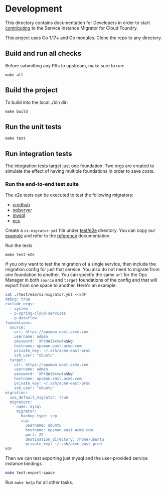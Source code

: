 # Development

This directory contains documentation for Developers in order to start
[contributing](CONTRIBUTING.md) to the Service Instance Migrator for Cloud Foundry.

This project uses Go 1.17+ and Go modules. Clone the repo to any directory.

## Build and run all checks

Before submitting any PRs to upstream, make sure to run:

```shell
make all
```

## Build the project

To build into the local ./bin dir:

```shell
make build
```

## Run the unit tests

```shell
make test
```

## Run integration tests

The integration tests target just one foundation. Two orgs are created to simulate the effect of having multiple
foundations in order to save costs.

### Run the end-to-end test suite

The e2e tests can be executed to test the following migrators:

- [credhub](https://network.pivotal.io/products/credhub-service-broker/)
- [sqlserver](https://github.com/cloudfoundry-attic/mssql-server-broker/)
- [mysql](https://network.pivotal.io/products/pivotal-mysql/)
- [ecs](https://network.pivotal.io/products/ecs-service-broker/)

Create a `si-migrator.yml` file under [test/e2e](test/e2e) directory. You can copy our
[example](test/e2e/si-migrator.yml.example) and refer to the [reference](https://github.com/vmware-tanzu/service-instance-migrator-for-cloud-foundry/blob/main/README.md#config-reference) documentation.

Run the tests

```shell
make test-e2e
```

If you only want to test the migration of a single service, then include the migration config for just that service. You also do not need to migrate from one
foundation to another. You can specify the same `url` for the Ops Manager in both `source` and `target` foundations of the config and that will export from one 
space to another.  Here's an example:

```sh
cat ./test/e2e/si-migrator.yml <<EOF
debug: true
exclude_orgs:
  - system
  - p-spring-cloud-services
  - p-dataflow
foundations:
  source:
    url: https://opsman.east.acme.com
    username: admin
    password: 'XPrQWi9xvwta$Ng'
    hostname: opsman.east.acme.com
    private_key: ~/.ssh/acme-east-prod
    ssh_user: "ubuntu"
  target:
    url: https://opsman.east.acme.com
    username: admin
    password: 'XPrQWi9xvwta$Ng'
    hostname: opsman.east.acme.com
    private_key: ~/.ssh/acme-east-prod
    ssh_user: "ubuntu"
migration:
  use_default_migrator: true
  migrators:
   - name: mysql
     migrator:
       backup_type: scp
       scp:
         username: ubuntu
         hostname: opsman.east.acme.com
         port: 22
         destination_directory: /home/ubuntu
         private_key: ~/.ssh/acme-east-prod
EOF
```

Then we can test exporting just mysql and the user-provided service instance bindings

```sh
make test-export-space
```

Run `make help` for all other tasks.
